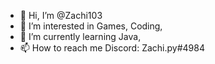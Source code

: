 - 👋 Hi, I’m @Zachi103
- 👀 I’m interested in Games, Coding, 
- 🌱 I’m currently learning Java,
- 📫 How to reach me Discord: Zachi.py#4984

<!---
Zachi103/Zachi103 is a ✨ special ✨ repository because its `README.md` (this file) appears on your GitHub profile.
You can click the Preview link to take a look at your changes.
--->
